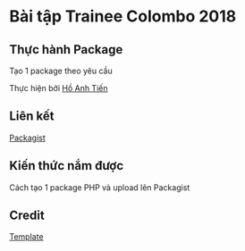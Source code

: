 # Bài tập Trainee Colombo 2018

## Thực hành Package
Tạo 1 package theo yêu cầu 

Thực hiện bởi [Hồ Anh Tiến](https://github.com/komatsu98)

## Liên kết

[Packagist](https://packagist.org/packages/hoanhtien/pdf_exif)

## Kiến thức nắm được
Cách tạo 1 package PHP và upload lên Packagist

## Credit
[Template](http://www.darwinbiler.com/creating-composer-package-library/)



